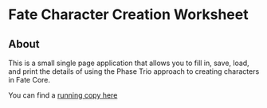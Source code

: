 # Fate  Character Creation Worksheet

## About
This is a small single page application that allows you to fill in, save, load, and print the details of using the Phase Trio approach to creating characters in Fate Core.

You can find a [running copy here](https://jason-c-daniels.github.io/fate-character-creation-worksheet/)
